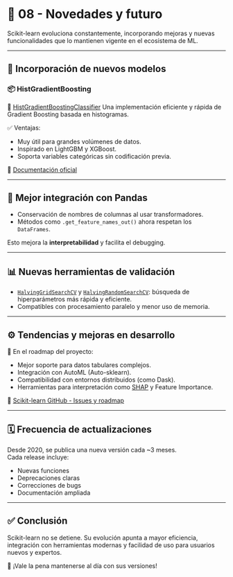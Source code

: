 # 🔮 08 - Novedades y futuro

Scikit-learn evoluciona constantemente, incorporando mejoras y nuevas funcionalidades que lo mantienen vigente en el ecosistema de ML.

---

## 🚀 Incorporación de nuevos modelos

### 📦 HistGradientBoosting

🔗 [HistGradientBoostingClassifier](https://scikit-learn.org/stable/modules/generated/sklearn.ensemble.HistGradientBoostingClassifier.html)
Una implementación eficiente y rápida de Gradient Boosting basada en histogramas.

✅ Ventajas:
- Muy útil para grandes volúmenes de datos.
- Inspirado en LightGBM y XGBoost.
- Soporta variables categóricas sin codificación previa.

🔗 [Documentación oficial](https://scikit-learn.org/stable/modules/ensemble.html#histogram-based-gradient-boosting)

---

## 🧠 Mejor integración con Pandas

- Conservación de nombres de columnas al usar transformadores.
- Métodos como `.get_feature_names_out()` ahora respetan los `DataFrames`.

Esto mejora la **interpretabilidad** y facilita el debugging.

---

## 📊 Nuevas herramientas de validación

- [`HalvingGridSearchCV`](https://scikit-learn.org/stable/whats_new/v0.24.html#id10) y [`HalvingRandomSearchCV`](https://scikit-learn.org/stable/modules/generated/sklearn.model_selection.HalvingRandomSearchCV.html): búsqueda de hiperparámetros más rápida y eficiente.
- Compatibles con procesamiento paralelo y menor uso de memoria.

---

## ⚙️ Tendencias y mejoras en desarrollo

🔧 En el roadmap del proyecto:

- Mejor soporte para datos tabulares complejos.
- Integración con AutoML (Auto-sklearn).
- Compatibilidad con entornos distribuidos (como Dask).
- Herramientas para interpretación como [SHAP](https://shap.readthedocs.io/en/latest/) y Feature Importance.

🔗 [Scikit-learn GitHub - Issues y roadmap](https://github.com/scikit-learn/scikit-learn/issues)

---

## 🗓️ Frecuencia de actualizaciones

Desde 2020, se publica una nueva versión cada ~3 meses.  
Cada release incluye:

- Nuevas funciones
- Deprecaciones claras
- Correcciones de bugs
- Documentación ampliada

---

## ✅ Conclusión

Scikit-learn no se detiene. Su evolución apunta a mayor eficiencia, integración con herramientas modernas y facilidad de uso para usuarios nuevos y expertos.

📌 ¡Vale la pena mantenerse al día con sus versiones!
